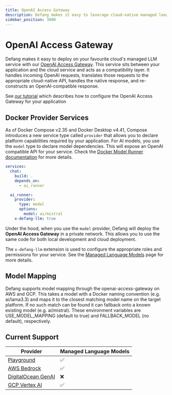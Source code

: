 ```yaml
---
title: OpenAI Access Gateway
description: Defang makes it easy to leverage cloud-native managed language models for your OpenAI-compatible application.
sidebar_position: 3000
---
```


# OpenAI Access Gateway

Defang makes it easy to deploy on your favourite cloud's managed LLM service with our [OpenAI Access Gateway](https://github.com/DefangLabs/openai-access-gateway). This service sits between your application and the cloud service and acts as a compatibility layer.
It handles incoming OpenAI requests, translates those requests to the appropriate cloud-native API, handles the native response, and re-constructs an OpenAI-compatible response.

See [our tutorial](/docs/tutorials/deploying-openai-apps) which describes how to configure the OpenAI Access Gateway for your application

## Docker Provider Services

As of Docker Compose v2.35 and Docker Desktop v4.41, Compose introduces a new service type called `provider` that allows you to declare platform capabilities required by your application.
For AI models, you use the `model` type to declare model dependencies. This will expose an OpenAI compatible API for your service. Check the [Docker Model Runner documentation](https://docs.docker.com/compose/how-tos/model-runner/) for more details.

```yaml
services:
  chat:
    build: .
    depends_on:
      - ai_runner

  ai_runner:
    provider:
      type: model
      options:
        model: ai/mistral
    x-defang-llm: true
```

Under the hood, when you use the `model` provider, Defang will deploy the **OpenAI Access Gateway** in a private network. This allows you to use the same code for both local development and cloud deployment.

The `x-defang-llm` extension is used to configure the appropriate roles and permissions for your service. See the [Managed Language Models](/docs/concepts/managed-llms/managed-language-models/) page for more details.

## Model Mapping

Defang supports model mapping through the openai-access-gateway on AWS and GCP. This takes a model with a Docker naming convention (e.g. ai/lama3.3) and maps it to the closest matching model name on the target platform. If no such match can be found it can fallback onto a known existing model (e.g. ai/mistral). These environment variables are USE_MODEL_MAPPING (default to true) and FALLBACK_MODEL (no default), respectively.

## Current Support

| Provider | Managed Language Models |
| --- | --- |
| [Playground](/docs/providers/playground#managed-services) | ✅ |
| [AWS Bedrock](/docs/providers/aws#managed-llms) | ✅ |
| [DigitalOcean GenAI](/docs/providers/digitalocean#future-improvements) | ❌ |
| [GCP Vertex AI](/docs/providers/gcp#managed-llms) | ✅ |

